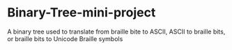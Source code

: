 # Binary-Tree-mini-project
A binary tree used to translate from braille bite to ASCII, ASCII to braille bits, or braille bits to Unicode Braille symbols
